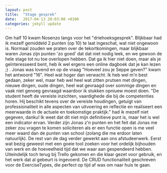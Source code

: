 ```yaml
---
layout: post
title:  "Stage gesprek"
date:   2017-04-13 20:03:00 +0100
categories: jekyll update
---
```

Om half 10 kwam Nosenzo langs voor het "driehoeksgesprek". Blijkbaar had ik mezelf gemiddeld 2 punten (op 10) te laat ingeschat, wat niet ongewoon is. Normaal zouden we praten over de tekortkomingen, maar blijkbaar waren Jonas zijn punten 'zo goed' dat dat niet nodig leek, en we gewoon de hele stage tot nu toe overlopen hebben. Dat ga ik hier niet doen, maar als je geïnteresseerd bent, heb ik wel ergens een online dagboek dat je kan lezen ;) . Jonas was lovend en op de vraag "Hoeveel zou je Seppe geven?" kwam het antwoord "16". Heel wat hoger dan verwacht. Ik heb wel m'n best gedaan, zeker wel, maar heb wel heel wat zitten prutsen met dingen, nieuwe dingen, oude dingen, heel wat gevraagd over sommige dingen en vaak niet genoeg gevraagd waardoor ik stukken opniuew moest doen. "De student heeft de vereiste inzichten, vaardighede die bij de competenties horen. Hij beschikt tevens over de vereiste houdingen, getuigt van professionaliteit in alle aspecten van uitvoering en reflectie en realiseert een meerwaarde in de actuele en toekomstige praktijk." had ik mezelf niet gegeven, danku! Ik weet dat dit niet mijn definitieve punt is, maar het is wel een indicator ervan. Verder zijn Jonas z'n punten en het feit dat Jonas me zeker zou vragen te komen soliciteren als er een functie open is me veel meer waard dan de punten van school (zolang die me erdoor laten natuurlijk). De rest van de dag verder gewerkt aan ons afstudeerwerk. Eerst wat bezig geweest met een goeie tool zoeken voor het ordelijk bijhouden van werk en de hoeveelheid tijd dat we waar aan gespendeerd hebben. Uiteindelijk toch terug bij Trello gekomen en die klaar gezet voor gebruik, en het werk dat al gebeurt is ingevoerd. De CRUD functionaliteit geschreven voor de ExerciseTypes, die perfect op tijd af was om naar huis te gaan.